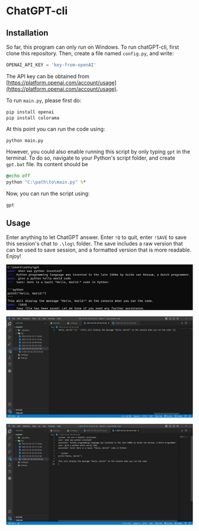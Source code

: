 # ChatGPT-cli

## Installation

So far, this program can only run on Windows. To run chatGPT-cli, first clone this repository. Then, create a file named `config.py`, and write:
```python
OPENAI_API_KEY = 'key-from-openAI'
```
The API key can be obtained from [https://platform.openai.com/account/usage](https://platform.openai.com/account/usage).

To run `main.py`, please first do:
```shell
pip install openai
pip install colorama
```
At this point you can run the code using:
```shell
python main.py
```
However, you could also enable running this script by only typing `gpt` in the terminal. To do so, navigate to your Python's script folder, and create `gpt.bat` file. Its content should be
```bat
@echo off
python "C:\path\to\main.py" %*
```
Now, you can run the script using:
```shell
gpt
```

## Usage

Enter anything to let ChatGPT answer. Enter `!Q` to quit, enter `!SAVE` to save this session's chat to `.\log\` folder. The save includes a raw version that can be used to save session, and a formatted version that is more readable. Enjoy!

<p align="center">
  <img src="img/chatgpt_cli_demo_1.png">
  <br/>
</p>

<p align="center">
  <img src="img/chatgpt_cli_demo_2.png">
  <br/>
</p>

<p align="center">
  <img src="img/chatgpt_cli_demo_3.png">
  <br/>
</p>

<!-- [[/img/chatgpt_cli_demo_1.png]] -->

<!-- [[/img/chatgpt_cli_demo_2.png]] -->

<!-- [[/img/chatgpt_cli_demo_3.png]] -->